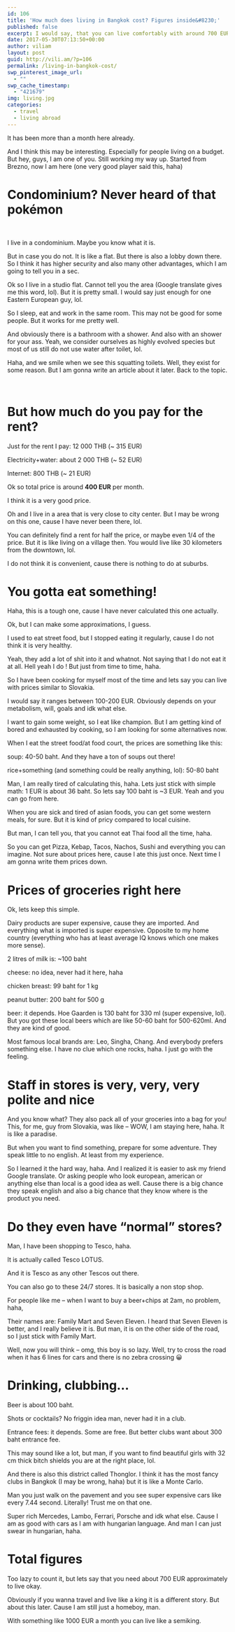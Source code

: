 ```yaml
---
id: 106
title: 'How much does living in Bangkok cost? Figures inside&#8230;'
published: false
excerpt: I would say, that you can live comfortably with around 700 EUR per month. But it really depends on your lifestyle.
date: 2017-05-30T07:13:50+00:00
author: viliam
layout: post
guid: http://vili.am/?p=106
permalink: /living-in-bangkok-cost/
swp_pinterest_image_url:
  - ""
swp_cache_timestamp:
  - "421679"
img: living.jpg
categories:
  - travel
  - living abroad
---
```

It has been more than a month here already.
  
And I think this may be interesting. Especially for people living on a budget. But hey, guys, I am one of you. Still working my way up. Started from Brezno, now I am here (one very good player said this, haha)

# Condominium? Never heard of that pokémon

&nbsp;

I live in a condominium. Maybe you know what it is.

But in case you do not. It is like a flat. But there is also a lobby down there. So I think it has higher security and also many other advantages, which I am going to tell you in a sec.

Ok so I live in a studio flat. Cannot tell you the area (Google translate gives me this word, lol). But it is pretty small. I would say just enough for one Eastern European guy, lol.

So I sleep, eat and work in the same room. This may not be good for some people. But it works for me pretty well.

And obviously there is a bathroom with a shower. And also with an shower for your ass. Yeah, we consider ourselves as highly evolved species but most of us still do not use water after toilet, lol.

Haha, and we smile when we see this squatting toilets. Well, they exist for some reason. But I am gonna write an article about it later. Back to the topic.

&nbsp;

# But how much do you pay for the rent?

Just for the rent I pay: 12 000 THB (~ 315 EUR)

Electricity+water: about 2 000 THB (~ 52 EUR)

Internet: 800 THB (~ 21 EUR)

Ok so total price is around **400 EUR** per month.

I think it is a very good price.

Oh and I live in a area that is very close to city center. But I may be wrong on this one, cause I have never been there, lol.

You can definitely find a rent for half the price, or maybe even 1/4 of the price. But it is like living on a village then. You would live like 30 kilometers from the downtown, lol.

I do not think it is convenient, cause there is nothing to do at suburbs.

# You gotta eat something!

Haha, this is a tough one, cause I have never calculated this one actually.

Ok, but I can make some approximations, I guess.

I used to eat street food, but I stopped eating it regularly, cause I do not think it is very healthy.

Yeah, they add a lot of shit into it and whatnot. Not saying that I do not eat it at all. Hell yeah I do ! But just from time to time, haha.

So I have been cooking for myself most of the time and lets say you can live with prices similar to Slovakia.

I would say it ranges between 100-200 EUR. Obviously depends on your metabolism, will, goals and idk what else.

I want to gain some weight, so I eat like champion. But I am getting kind of bored and exhausted by cooking, so I am looking for some alternatives now.

When I eat the street food/at food court, the prices are something like this:

soup: 40-50 baht. And they have a ton of soups out there!
  
rice+something (and something could be really anything, lol): 50-80 baht

Man, I am really tired of calculating this, haha. Lets just stick with simple math: 1 EUR is about 36 baht. So lets say 100 baht is ~3 EUR. Yeah and you can go from here.

When you are sick and tired of asian foods, you can get some western meals, for sure. But it is kind of pricy compared to local cuisine.

But man, I can tell you, that you cannot eat Thai food all the time, haha.

So you can get Pizza, Kebap, Tacos, Nachos, Sushi and everything you can imagine. Not sure about prices here, cause I ate this just once. Next time I am gonna write them prices down.

# Prices of groceries right here

Ok, lets keep this simple.

Dairy products are super expensive, cause they are imported. And everything what is imported is super expensive. Opposite to my home country (everything who has at least average IQ knows which one makes more sense).

2 litres of milk is: ~100 baht

cheese: no idea, never had it here, haha

chicken breast: 99 baht for 1 kg

peanut butter: 200 baht for 500 g

beer: it depends. Hoe Gaarden is 130 baht for 330 ml (super expensive, lol). But you got these local beers which are like 50-60 baht for 500-620ml. And they are kind of good.
  
Most famous local brands are: Leo, Singha, Chang. And everybody prefers something else. I have no clue which one rocks, haha. I just go with the feeling.

# Staff in stores is very, very, very polite and nice

And you know what? They also pack all of your groceries into a bag for you! This, for me, guy from Slovakia, was like &#8211; WOW, I am staying here, haha. It is like a paradise.

But when you want to find something, prepare for some adventure. They speak little to no english. At least from my experience.

So I learned it the hard way, haha. And I realized it is easier to ask my friend Google translate. Or asking people who look european, american or anything else than local is a good idea as well. Cause there is a big chance they speak english and also a big chance that they know where is the product you need.

# Do they even have &#8220;normal&#8221; stores?

Man, I have been shopping to Tesco, haha.

It is actually called Tesco LOTUS.

And it is Tesco as any other Tescos out there.

You can also go to these 24/7 stores. It is basically a non stop shop.

For people like me &#8211; when I want to buy a beer+chips at 2am, no problem, haha,

Their names are: Family Mart and Seven Eleven. I heard that Seven Eleven is better, and I really believe it is. But man, it is on the other side of the road, so I just stick with Family Mart.

Well, now you will think &#8211; omg, this boy is so lazy. Well, try to cross the road when it has 6 lines for cars and there is no zebra crossing 😀

# Drinking, clubbing&#8230;

Beer is about 100 baht.

Shots or cocktails? No friggin idea man, never had it in a club.

Entrance fees: it depends. Some are free. But better clubs want about 300 baht entrance fee.

This may sound like a lot, but man, if you want to find beautiful girls with 32 cm thick bitch shields you are at the right place, lol.

And there is also this district called Thonglor. I think it has the most fancy clubs in Bangkok (I may be wrong, haha) but it is like a Monte Carlo.

Man you just walk on the pavement and you see super expensive cars like every 7.44 second. Literally! Trust me on that one.

Super rich Mercedes, Lambo, Ferrari, Porsche and idk what else. Cause I am as good with cars as I am with hungarian language. And man I can just swear in hungarian, haha.

# Total figures

Too lazy to count it, but lets say that you need about 700 EUR approximately to live okay.

Obviously if you wanna travel and live like a king it is a different story. But about this later. Cause I am still just a homeboy, man.

With something like 1000 EUR a month you can live like a semiking.
